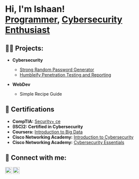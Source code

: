 <h1>Hi, I'm Ishaan! <br/><a href="https://github.com/IshaanSingh2002">Programmer</a>, <a href="www.linkedin.com/in/ishaan-singh-50703220b">Cybersecurity Enthusiast</a></h1>

<h2>👨‍💻 Projects:</h2>

- <b>Cybersecurity</b>
  - [Strong Random Password Generator](https://github.com/IshaanSingh2002/PassGen)
  - [Humbleify Penetration Testing and Reporting](https://drive.google.com/file/d/1OqcdBKw6sPe1F6KPONg_-LbJ3EYWodu-/view?usp=sharing)

- <b>WebDev</b>
  - Simple Recipe Guide


<h2>📑 Certifications</h2>

- <b>CompTIA:</b> [Security+ ce](https://www.credly.com/badges/27eea085-afc2-4fc0-aaec-fd8efb252171/public_url)
- <b>(ISC)2: Certified in Cybersecurity</b>
- <b>Coursera:</b> [Introduction to Big Data](https://coursera.org/share/fc8e72004297fa40fe9828241d7aaefe)
- <b>Cisco Networking Academy:</b> [Introduction to Cybersecurity](https://www.credly.com/badges/4b130a4e-3799-415f-83d9-8af63d5bd750/public_url)
- <b>Cisco Networking Academy:</b> [Cybersecurity Essentials](https://www.credly.com/badges/0b4567d7-996c-4428-8f89-7387b3089620/public_url)

<h2> 🤳 Connect with me:</h2>

[<img align="left" alt="Hello | Twitter" width="22px" src="https://cdn.jsdelivr.net/npm/simple-icons@v3/icons/twitter.svg" />][twitter]
[<img align="left" alt="Hello | LinkedIn" width="22px" src="https://cdn.jsdelivr.net/npm/simple-icons@v3/icons/linkedin.svg" />][linkedin]

[twitter]: https://twitter.com/IshaanS82994275
[linkedin]: www.linkedin.com/in/ishaan-singh-50703220b

<!--

Here are some ideas to get you started:

- 🔭 I’m currently working on ...
- 🌱 I’m currently learning ...
- 👯 I’m looking to collaborate on ...
- 🤔 I’m looking for help with ...
- 💬 Ask me about ...
- 📫 How to reach me: ...
- 😄 Pronouns: ...
- ⚡ Fun fact: ...
-->
